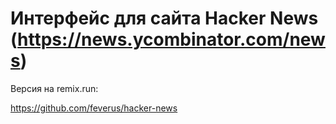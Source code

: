 # Интерфейс для сайта Hacker News (https://news.ycombinator.com/news)

Версия на remix.run:

https://github.com/feverus/hacker-news